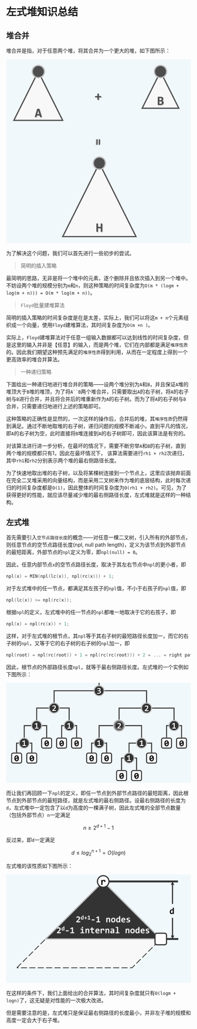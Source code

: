 左式堆知识总结
============

## 堆合并

堆合并是指，对于任意两个堆，将其合并为一个更大的堆，如下图所示：

![heap_merge](heap_merge.png)

为了解决这个问题，我们可以首先进行一些初步的尝试。

> 简明的插入策略

最简明的思路，无非是将一个堆中的元素，逐个删除并且依次插入到另一个堆中。不妨设两个堆的规模分别为`m`和`n`，则这种策略的时间复杂度为`O(m * (logm + log(m + n))) = O(m * log(m + n))`。

> `Floyd`批量建堆算法

简明的插入策略的时间复杂度是在是太差，实际上，我们可以将这`m + n`个元素组织成一个向量，使用`Floyd`建堆算法，其时间复杂度为`O(m +n )`。

实际上，`Floyd`建堆算法对于任意一组输入数据都可以达到线性的时间复杂度，但是这里的输入并非是【任意】的输入，而是两个堆，它们在内部都是满足`堆序性质`的。因此我们期望这种预先满足的`堆序性质`得到利用，从而在一定程度上得到一个更高效率的堆合并算法。

> 一种递归策略

下面给出一种递归地进行堆合并的策略——设两个堆分别为`A`和`B`，并且保证`A`堆的堆顶大于`B`堆的堆顶，为了将`A``B`两个堆合并，只需要取出`A`的右子树，将`A`的右子树与`B`进行合并，并且将合并后的堆重新作为`A`的右子树。而为了将`A`的右子树与`B`合并，只需要递归地进行上述的策略即可。

这种策略的正确性是显然的，一次这样的操作后，合并后的堆，其`堆序性质`仍然得到满足。通过不断地取堆的右子树，递归问题的规模不断减小，直到平凡的情况，即`A`的右子树为空，此时直接将`B`堆连接到`A`的右子树即可，因此该算法是有穷的。

对该算法进行进一步分析，在最坏的情况下，需要不断穷举`A`和`B`的右子树，直到两个堆的规模都只有1，因此在最坏情况下， 该算法需要进行`rh1 + rh2`次递归，其中`rh1`和`rh2`分别表示两个堆的最右侧路径长度。

为了快速地取出堆的右子树，以及将某棵树连接到一个节点上，这里应该抛弃前面在完全二叉堆采用的向量结构，而是采用二叉树来作为堆的底层结构，此时每次递归的时间复杂度都是`O(1)`，因此整体的时间复杂度为`O(rh1 + rh2)`。可见，为了获得更好的性能，就应该尽量减少堆的最右侧路径长度，左式堆就是这样的一种结构。

## 左式堆

首先需要引入`空节点路径长度`的概念——对任意一棵二叉树，引入所有的外部节点，则任意节点的空节点路径长度(npl, null path length)，定义为该节点到外部节点的最短距离，外部节点的`npl`定义为零，即`npl(null) = 0`。

因此，任意内部节点`x`的空节点路径长度，取决于其左右节点中`npl`的更小者，即

```c
npl(x) = MIN(npl(lc(x)), npl(rc(x))) + 1;
```

对于左式堆中的任一节点，都满足其左孩子的`npl`值，不小于右孩子的`npl`值，即

```c
npl(lc(x)) >= npl(rc(x));
```

根据`npl`的定义，左式堆中的任一节点的`npl`都唯一地取决于它的右孩子，即

```c
npl(x) = npl(rc(x)) + 1;
```

这样，对于左式堆的根节点，其`npl`等于其右子树的最短路径长度加一，而它的右子树的`npl`，又等于它的右子树的右子树的`npl`加一，即

```c
npl(root) = npl(rc(root)) + 1 = npl(rc(rc(root))) + 2 = ... = right path length
``` 

因此，根节点的外部路径长度`npl`，就等于最右侧路径长度。左式堆的一个实例如下图所示：

![leftist_heap](leftist_heap.png)

而让我们再回顾一下`npl`的定义，即任一节点到外部节点路径的最短距离，因此根节点到外部节点的最短路径，就是左式堆的最右侧路径。设最右侧路径的长度为`d`，左式堆中一定包含了以`d`为高度的一棵满子树，因此左式堆的全部节点数量（包括外部节点）`n`一定满足

$$
n \ge 2^{d + 1} - 1
$$

反过来，即`d`一定满足

$$
d \le log_2^{n + 1} = O(logn)
$$

左式堆的该性质如下图所示：

![leftist_heap_structure](leftist_heap_structure.png)

在这样的条件下，我们上面给出的合并算法，其时间复杂度就只有`O(logm + logn)`了，这无疑是对性能的一次极大改进。

但是需要注意的是，左式堆只是保证最右侧路径的长度最小，并非左子堆的规模和高度一定会大于右子堆。
